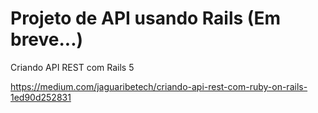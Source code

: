 # Projeto de API usando Rails (Em breve...)

Criando API REST com Rails 5

https://medium.com/jaguaribetech/criando-api-rest-com-ruby-on-rails-1ed90d252831
